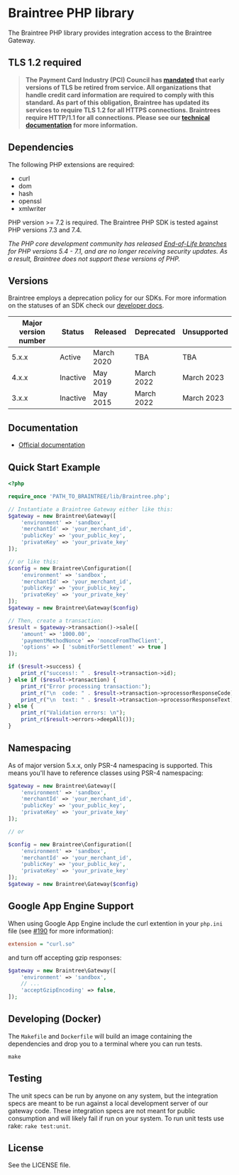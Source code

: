 # Braintree PHP library

The Braintree PHP library provides integration access to the Braintree Gateway.

## TLS 1.2 required
> **The Payment Card Industry (PCI) Council has [mandated](https://blog.pcisecuritystandards.org/migrating-from-ssl-and-early-tls) that early versions of TLS be retired from service.  All organizations that handle credit card information are required to comply with this standard. As part of this obligation, Braintree has updated its services to require TLS 1.2 for all HTTPS connections. Braintrees require HTTP/1.1 for all connections. Please see our [technical documentation](https://github.com/paypal/tls-update) for more information.**

## Dependencies

The following PHP extensions are required:

* curl
* dom
* hash
* openssl
* xmlwriter

PHP version >= 7.2 is required. The Braintree PHP SDK is tested against PHP versions 7.3 and 7.4.

_The PHP core development community has released [End-of-Life branches](https://www.php.net/eol.php) for PHP versions 5.4 - 7.1, and are no longer receiving security updates. As a result, Braintree does not support these versions of PHP._

## Versions

Braintree employs a deprecation policy for our SDKs. For more information on the statuses of an SDK check our [developer docs](http://developers.braintreepayments.com/reference/general/server-sdk-deprecation-policy).

| Major version number | Status | Released | Deprecated | Unsupported |
| -------------------- | ------ | -------- | ---------- | ----------- |
| 5.x.x | Active | March 2020 | TBA | TBA |
| 4.x.x | Inactive | May 2019 | March 2022 | March 2023 |
| 3.x.x | Inactive | May 2015 | March 2022 | March 2023 |

## Documentation

 * [Official documentation](https://developers.braintreepayments.com/start/hello-server/php)

## Quick Start Example

```php
<?php

require_once 'PATH_TO_BRAINTREE/lib/Braintree.php';

// Instantiate a Braintree Gateway either like this:
$gateway = new Braintree\Gateway([
    'environment' => 'sandbox',
    'merchantId' => 'your_merchant_id',
    'publicKey' => 'your_public_key',
    'privateKey' => 'your_private_key'
]);

// or like this:
$config = new Braintree\Configuration([
    'environment' => 'sandbox',
    'merchantId' => 'your_merchant_id',
    'publicKey' => 'your_public_key',
    'privateKey' => 'your_private_key'
]);
$gateway = new Braintree\Gateway($config)

// Then, create a transaction:
$result = $gateway->transaction()->sale([
    'amount' => '1000.00',
    'paymentMethodNonce' => 'nonceFromTheClient',
    'options' => [ 'submitForSettlement' => true ]
]);

if ($result->success) {
    print_r("success!: " . $result->transaction->id);
} else if ($result->transaction) {
    print_r("Error processing transaction:");
    print_r("\n  code: " . $result->transaction->processorResponseCode);
    print_r("\n  text: " . $result->transaction->processorResponseText);
} else {
    print_r("Validation errors: \n");
    print_r($result->errors->deepAll());
}
```

## Namespacing

As of major version 5.x.x, only PSR-4 namespacing is supported. This means you'll have to reference classes using PSR-4 namespacing:

```php
$gateway = new Braintree\Gateway([
    'environment' => 'sandbox',
    'merchantId' => 'your_merchant_id',
    'publicKey' => 'your_public_key',
    'privateKey' => 'your_private_key'
]);

// or

$config = new Braintree\Configuration([
    'environment' => 'sandbox',
    'merchantId' => 'your_merchant_id',
    'publicKey' => 'your_public_key',
    'privateKey' => 'your_private_key'
]);
$gateway = new Braintree\Gateway($config)
```

## Google App Engine Support

When using Google App Engine include the curl extention in your `php.ini` file (see [#190](https://github.com/braintree/braintree_php/issues/190) for more information):

```ini
extension = "curl.so"
```

and turn off accepting gzip responses:

```php
$gateway = new Braintree\Gateway([
    'environment' => 'sandbox',
    // ...
    'acceptGzipEncoding' => false,
]);
```

## Developing (Docker)

The `Makefile` and `Dockerfile` will build an image containing the dependencies and drop you to a terminal where you can run tests.

```
make
```

## Testing

The unit specs can be run by anyone on any system, but the integration specs are meant to be run against a local development server of our gateway code. These integration specs are not meant for public consumption and will likely fail if run on your system. To run unit tests use rake: `rake test:unit`.

## License

See the LICENSE file.
